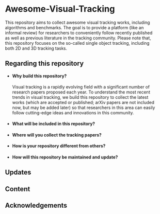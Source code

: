 # Awesome-Visual-Tracking
This repository aims to collect awesome visual tracking works, including algorithms and benchmarks. The goal is to provide a platform (like an informal review) for researchers to conveniently follow recently published as well as previous literature in the tracking community. Please note that, this repository focuses on the so-called single object tracking, including both 2D and 3D tracking tasks.


## Regarding this repository

* #### Why build this repository?
  
  Visual tracking is a rapidly evolving field with a significant number of research papers proposed each year. To understand the most recent trends in visual tracking, we build this repository to collect the latest works (which are accepted or published; arXiv papers are not included now, but may be added later) so that researchers in this area can easily follow cutting-edge ideas and innovations in this community. 

* #### What will be included in this repository?

* #### Where will you collect the tracking papers?

* #### How is your repository different from others?

* #### How will this repository be maintained and update?

## Updates

## Content



## Acknowledgements
